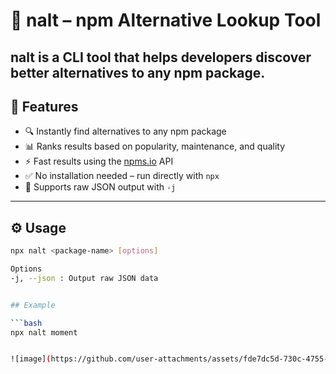 # 🔁 nalt – npm Alternative Lookup Tool

**nalt** is a CLI tool that helps developers discover **better alternatives** to any npm package.
---

## 🚀 Features

- 🔍 Instantly find alternatives to any npm package
- 📊 Ranks results based on popularity, maintenance, and quality
- ⚡ Fast results using the [npms.io](https://npms.io) API
- ✅ No installation needed – run directly with `npx`
- 🧾 Supports raw JSON output with `-j`

---

## ⚙️ Usage

```bash
npx nalt <package-name> [options]

Options
-j, --json : Output raw JSON data


## Example

```bash
npx nalt moment


![image](https://github.com/user-attachments/assets/fde7dc5d-730c-4755-941b-5089caae589d)



